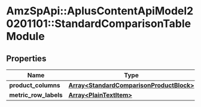 # AmzSpApi::AplusContentApiModel20201101::StandardComparisonTableModule

## Properties
Name | Type | Description | Notes
------------ | ------------- | ------------- | -------------
**product_columns** | [**Array&lt;StandardComparisonProductBlock&gt;**](StandardComparisonProductBlock.md) |  | [optional] 
**metric_row_labels** | [**Array&lt;PlainTextItem&gt;**](PlainTextItem.md) |  | [optional] 

